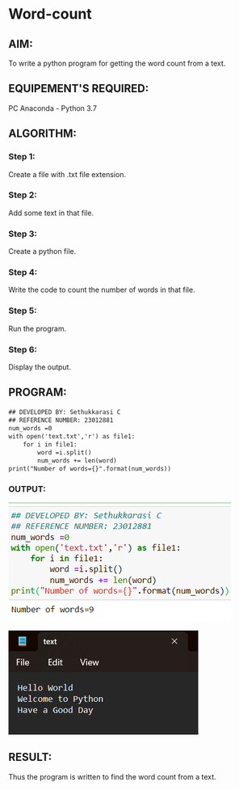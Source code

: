 # Word-count
## AIM:
To write a python program for getting the word count from a text.
## EQUIPEMENT'S REQUIRED: 
PC
Anaconda - Python 3.7
## ALGORITHM: 
### Step 1:
Create a file with .txt file extension.
### Step 2: 
Add some text in that file.
### Step 3: 
Create a python file.
### Step 4:  
Write the code to count the number of words in that file. 
### Step 5: 
Run the program.
### Step 6: 
Display the output.

## PROGRAM:
```
## DEVELOPED BY: Sethukkarasi C
## REFERENCE NUMBER: 23012881
num_words =0
with open('text.txt','r') as file1:
    for i in file1:
        word =i.split()
        num_words += len(word)
print("Number of words={}".format(num_words))
```
### OUTPUT:

![output](/output.png)

![text_file](/file.png)

## RESULT:
Thus the program is written to find the word count from a text.
